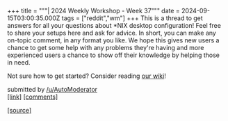 +++
title = """| 2024 Weekly Workshop - Week 37"""
date = 2024-09-15T03:00:35.000Z
tags = ["reddit","wm"]
+++
This is a thread to get answers for all your questions about \*NIX desktop configuration! Feel free to share your setups here and ask for advice. In short, you can make any on-topic comment, in any format you like. We hope this gives new users a chance to get some help with any problems they're having and more experienced users a chance to show off their knowledge by helping those in need.

Not sure how to get started? Consider reading [our wiki](https://www.reddit.com/r/unixporn/wiki/index/)!

submitted by [/u/AutoModerator](https://www.reddit.com/user/AutoModerator)  
[\[link\]](https://www.reddit.com/r/unixporn/comments/1fh2ucr/2024_weekly_workshop_week_37/) [\[comments\]](https://www.reddit.com/r/unixporn/comments/1fh2ucr/2024_weekly_workshop_week_37/)

[[source]](https://www.reddit.com/r/unixporn/comments/1fh2ucr/2024_weekly_workshop_week_37/)
